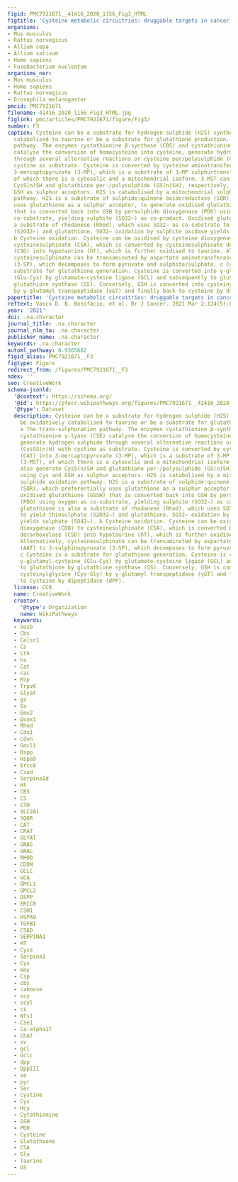 ```yaml
---
figid: PMC7921671__41416_2020_1156_Fig3_HTML
figtitle: 'Cysteine metabolic circuitries: druggable targets in cancer'
organisms:
- Mus musculus
- Rattus norvegicus
- Allium cepa
- Allium sativum
- Homo sapiens
- Fusobacterium nucleatum
organisms_ner:
- Mus musculus
- Homo sapiens
- Rattus norvegicus
- Drosophila melanogaster
pmcid: PMC7921671
filename: 41416_2020_1156_Fig3_HTML.jpg
figlink: pmc/articles/PMC7921671/figure/Fig3/
number: F3
caption: Cysteine can be a substrate for hydrogen sulphide (H2S) synthesis, be oxidatively
  catabolised to taurine or be a substrate for glutathione production. a The trans-sulphuration
  pathway. The enzymes cystathionine β-synthase (CBS) and cystathionine γ-lyase (CSE)
  catalyse the conversion of homocysteine into cysteine, generate hydrogen sulphide
  through several alternative reactions or cysteine per/polysulphide (CysSS(n)H) with
  cystine as substrate. Cysteine is converted by cysteine aminotransferase (CAT) into
  3-mercaptopyruvate (3-MP), which is a substrate of 3-MP sulphurtransferase (3-MST),
  of which there is a cytosolic and a mitochondrial isoform. 3-MST can also generate
  CysS(n)SH and glutathione per-/polysulphide (GS(n)SH), respectively, using Cys and
  GSH as sulphur acceptors. H2S is catabolised by a mitochondrial sulphide oxidation
  pathway. H2S is a substrate of sulphide:quinone oxidoreductase (SQR), which preferentially
  uses glutathione as a sulphur acceptor, to generate oxidised glutathione (GSSH)
  that is converted back into GSH by persulphide dioxygenase (PDO) using oxygen as
  co-substrate, yielding sulphite (SO32−) as co-product. Oxidised glutathione is also
  a substrate of rhodanese (Rhod), which uses SO32− as co-substrate to yield thiosulphate
  (S2O32−) and glutathione. SO32− oxidation by sulphite oxidase yields sulphate (SO42−).
  b Cysteine oxidation. Cysteine can be oxidised by cysteine dioxygenase (CDO) to
  cysteinesulphinate (CSA), which is converted by cysteinesulphinate decarboxylase
  (CSD) into hypotaurine (hT), which is further oxidised to taurine. Alternatively,
  cysteinesulphinate can be transaminated by aspartate aminotransferase (AAT) to 3-sulphinopyruvate
  (3-SP), which decomposes to form pyruvate and sulphite/sulphate. c Cysteine is a
  substrate for glutathione generation. Cysteine is converted into γ-glutamyl-cysteine
  (Glu-Cys) by glutamate-cysteine ligase (GCL) and subsequently to glutathione by
  glutathione synthase (GS). Conversely, GSH is converted into cysteinylglycine (Cys-Gly)
  by γ-glutamyl transpeptidase (γGT) and finally back to cysteine by dipeptidase (dPP).
papertitle: 'Cysteine metabolic circuitries: druggable targets in cancer.'
reftext: Vasco D. B. Bonifácio, et al. Br J Cancer. 2021 Mar 2;124(5):862-879.
year: '2021'
doi: .na.character
journal_title: .na.character
journal_nlm_ta: .na.character
publisher_name: .na.character
keywords: .na.character
automl_pathway: 0.9365662
figid_alias: PMC7921671__F3
figtype: Figure
redirect_from: /figures/PMC7921671__F3
ndex: ''
seo: CreativeWork
schema-jsonld:
  '@context': https://schema.org/
  '@id': https://pfocr.wikipathways.org/figures/PMC7921671__41416_2020_1156_Fig3_HTML.html
  '@type': Dataset
  description: Cysteine can be a substrate for hydrogen sulphide (H2S) synthesis,
    be oxidatively catabolised to taurine or be a substrate for glutathione production.
    a The trans-sulphuration pathway. The enzymes cystathionine β-synthase (CBS) and
    cystathionine γ-lyase (CSE) catalyse the conversion of homocysteine into cysteine,
    generate hydrogen sulphide through several alternative reactions or cysteine per/polysulphide
    (CysSS(n)H) with cystine as substrate. Cysteine is converted by cysteine aminotransferase
    (CAT) into 3-mercaptopyruvate (3-MP), which is a substrate of 3-MP sulphurtransferase
    (3-MST), of which there is a cytosolic and a mitochondrial isoform. 3-MST can
    also generate CysS(n)SH and glutathione per-/polysulphide (GS(n)SH), respectively,
    using Cys and GSH as sulphur acceptors. H2S is catabolised by a mitochondrial
    sulphide oxidation pathway. H2S is a substrate of sulphide:quinone oxidoreductase
    (SQR), which preferentially uses glutathione as a sulphur acceptor, to generate
    oxidised glutathione (GSSH) that is converted back into GSH by persulphide dioxygenase
    (PDO) using oxygen as co-substrate, yielding sulphite (SO32−) as co-product. Oxidised
    glutathione is also a substrate of rhodanese (Rhod), which uses SO32− as co-substrate
    to yield thiosulphate (S2O32−) and glutathione. SO32− oxidation by sulphite oxidase
    yields sulphate (SO42−). b Cysteine oxidation. Cysteine can be oxidised by cysteine
    dioxygenase (CDO) to cysteinesulphinate (CSA), which is converted by cysteinesulphinate
    decarboxylase (CSD) into hypotaurine (hT), which is further oxidised to taurine.
    Alternatively, cysteinesulphinate can be transaminated by aspartate aminotransferase
    (AAT) to 3-sulphinopyruvate (3-SP), which decomposes to form pyruvate and sulphite/sulphate.
    c Cysteine is a substrate for glutathione generation. Cysteine is converted into
    γ-glutamyl-cysteine (Glu-Cys) by glutamate-cysteine ligase (GCL) and subsequently
    to glutathione by glutathione synthase (GS). Conversely, GSH is converted into
    cysteinylglycine (Cys-Gly) by γ-glutamyl transpeptidase (γGT) and finally back
    to cysteine by dipeptidase (dPP).
  license: CC0
  name: CreativeWork
  creator:
    '@type': Organization
    name: WikiPathways
  keywords:
  - Gusb
  - Cbs
  - Celsr1
  - Cs
  - Cth
  - hs
  - Cat
  - cac
  - Mip
  - Trpv6
  - Glyat
  - gs
  - Gs
  - Emx2
  - Qsox1
  - Rhod
  - Cdo1
  - Cdon
  - Gmcl1
  - Dspp
  - Hspa9
  - Ercc8
  - Csad
  - Serpina1d
  - Ht
  - CBS
  - CS
  - CTH
  - SLC2A1
  - SQOR
  - CAT
  - CRAT
  - GLYAT
  - GNAS
  - GNAL
  - RHOD
  - CDON
  - GCLC
  - GCA
  - GMCL1
  - GMCL2
  - DSPP
  - ERCC8
  - CSH1
  - HSPA9
  - TGFBI
  - CSAD
  - SERPINA1
  - HT
  - Cyss
  - Serpina1
  - Cys
  - mmy
  - Csp
  - cbs
  - caboose
  - scy
  - scyl
  - cs
  - Nfs1
  - Cse1
  - Ca-alpha1T
  - ChAT
  - sv
  - gcl
  - Gclc
  - dpp
  - DppIII
  - so
  - pyr
  - Ser
  - Cystine
  - Cys
  - Hcy
  - Cytathionine
  - GSH
  - PDO
  - Cysteine
  - Glutathione
  - CSA
  - Glu
  - Taurine
  - GS
---
```

